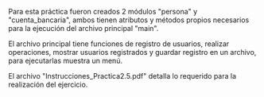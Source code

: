 Para esta práctica fueron creados 2 módulos "persona" y "cuenta_bancaria", ambos tienen atributos y métodos propios necesarios para la ejecución del archivo principal "main". 

El archivo principal tiene funciones de registro de usuarios, realizar operaciones, mostrar usuarios registrados y guardar registro en un archivo, para ejecutarlas muestra un menú.

El archivo "Instrucciones_Practica2.5.pdf" detalla lo requerido para la realización del ejercicio.

